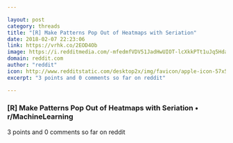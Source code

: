 ```yaml
---

layout: post
category: threads
title: "[R] Make Patterns Pop Out of Heatmaps with Seriation"
date: 2018-02-07 22:23:06
link: https://vrhk.co/2EOD4Ob
image: https://i.redditmedia.com/-mfedmfVDV51JadHwUIOT-lcXkkPTt1uJq5HdaIwhAU.jpg?w=320&s=42e40da42d2f2d181571224c8c47f87b
domain: reddit.com
author: "reddit"
icon: http://www.redditstatic.com/desktop2x/img/favicon/apple-icon-57x57.png
excerpt: "3 points and 0 comments so far on reddit"

---
```


### [R] Make Patterns Pop Out of Heatmaps with Seriation • r/MachineLearning

3 points and 0 comments so far on reddit